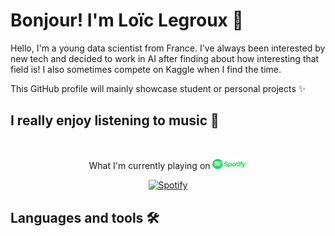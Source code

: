 # Bonjour! I'm Loïc Legroux 👋

Hello, I'm a young data scientist from France. I've always been interested by new tech and decided to work in AI after finding about how interesting that field is!
I also sometimes compete on Kaggle when I find the time.  
  
This GitHub profile will mainly showcase student or personal projects ✨

<h2 margin-bottom="0px"> I really enjoy listening to music 🎵 </h2>

&nbsp;<div align="center">
What I'm currently playing on <img src="./assets/spotify.svg" width="55">  
  
[![Spotify](https://loiclgrxreadme-git-main-loiclgrxs-projects.vercel.app/api/spotify?background_color=0d1117&border_color=ffffff)](https://open.spotify.com/user/31577jvu3ws3qi5fgtzjqnf6vhdu)
</div>

## Languages and tools 🛠️
